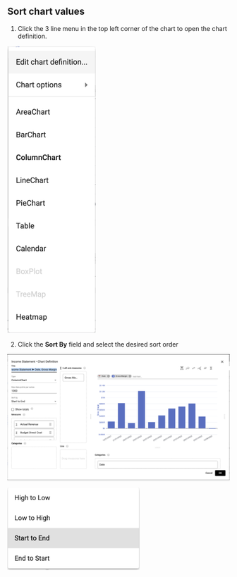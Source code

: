 ## Sort chart values

1.  Click the 3 line menu in the top left corner of the chart to open the chart definition.

<img src="../assets/chart_sort_2.png"  style="width:200px" class="border"></img>

2.  Click the **Sort By** field and select the desired sort order

<img src="../assets/chart_sort_3.png"  style="width:700px" class="border"></img>

<img src="../assets/chart_sort_4.png"  style="width:300px" class="border"></img>